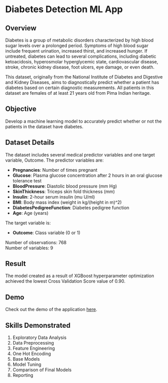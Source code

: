 # Diabetes Detection ML App

## Overview

Diabetes is a group of metabolic disorders characterized by high blood sugar levels over a prolonged period. Symptoms of high blood sugar include frequent urination, increased thirst, and increased hunger. If untreated, diabetes can lead to several complications, including diabetic ketoacidosis, hyperosmolar hyperglycemic state, cardiovascular disease, stroke, chronic kidney disease, foot ulcers, eye damage, or even death.

This dataset, originally from the National Institute of Diabetes and Digestive and Kidney Diseases, aims to diagnostically predict whether a patient has diabetes based on certain diagnostic measurements. All patients in this dataset are females of at least 21 years old from Pima Indian heritage.

## Objective

Develop a machine learning model to accurately predict whether or not the patients in the dataset have diabetes.

## Dataset Details

The dataset includes several medical predictor variables and one target variable, Outcome. The predictor variables are:

- **Pregnancies**: Number of times pregnant
- **Glucose**: Plasma glucose concentration after 2 hours in an oral glucose tolerance test
- **BloodPressure**: Diastolic blood pressure (mm Hg)
- **SkinThickness**: Triceps skin fold thickness (mm)
- **Insulin**: 2-hour serum insulin (mu U/ml)
- **BMI**: Body mass index (weight in kg/(height in m)^2)
- **DiabetesPedigreeFunction**: Diabetes pedigree function
- **Age**: Age (years)

The target variable is:
- **Outcome**: Class variable (0 or 1)

Number of observations: 768  
Number of variables: 9  

## Result

The model created as a result of XGBoost hyperparameter optimization achieved the lowest Cross Validation Score value of 0.90.

## Demo

Check out the demo of the application [here](google.com).

## Skills Demonstrated

1. Exploratory Data Analysis
2. Data Preprocessing
3. Feature Engineering
4. One Hot Encoding
5. Base Models
6. Model Tuning
7. Comparison of Final Models
8. Reporting